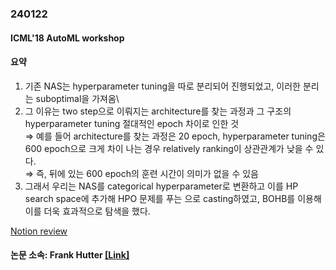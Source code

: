 ### 240122
#### ICML'18 AutoML workshop
#### 요약
1. 기존 NAS는 hyperparameter tuning을 따로 분리되어 진행되었고, 이러한 분리는 suboptimal을 가져옴\
2. 그 이유는 two step으로 이뤄지는 architecture를 찾는 과정과 그 구조의 hyperparameter tuning 절대적인 epoch 차이로 인한 것\
⇒ 예를 들어 architecture를 찾는 과정은 20 epoch, hyperparameter tuning은 600 epoch으로 크게 차이 나는 경우 relatively ranking이 상관관계가 낮을 수 있다.\
⇒ 즉, 뒤에 있는 600 epoch의 훈련 시간이 의미가 없을 수 있음
3. 그래서 우리는 NAS를 categorical hyperparameter로 변환하고 이를 HP search space에 추가해 HPO 문제를 푸는 으로 casting하였고, BOHB를 이용해 이를 더욱 효과적으로 탐색을 했다.

[Notion review](https://www.notion.so/Frank-Hutter-lab-paper-following-Towards-Automated-Deep-Learning-Efficient-Joint-Neural-Archit-c1db79241b2b410d9a84190b6466ab5a?pvs=4)
#### 논문 소속: Frank Hutter [[Link]](https://ml.informatik.uni-freiburg.de/team/)
